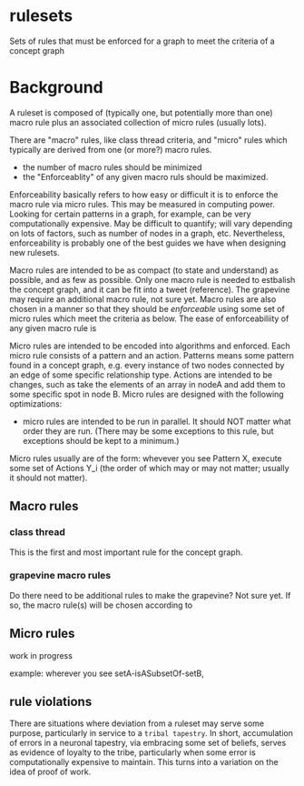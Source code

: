 rulesets
=====

Sets of rules that must be enforced for a graph to meet the criteria of a concept graph

# Background 

A ruleset is composed of (typically one, but potentially more than one) macro rule plus an associated collection of micro rules (usually lots). 

There are "macro" rules, like class thread criteria, and "micro" rules which typically are derived from one (or more?) macro rules.
- the number of macro rules should be minimized
- the "Enforceablity" of any given macro ruls should be maximized.

Enforceability basically refers to how easy or difficult it is to enforce the macro rule via micro rules. This may be measured in computing power. Looking for certain patterns in a graph, for example, can be very computationally expensive. May be difficult to quantify; will vary depending on lots of factors, such as number of nodes in a graph, etc. Nevertheless, enforceability is probably one of the best guides we have when designing new rulesets.

Macro rules are intended to be as compact (to state and understand) as possible, and as few as possible. Only one macro rule is needed to estbalish the concept graph, and it can be fit into a tweet (reference). The grapevine may require an additional macro rule, not sure yet. Macro rules are also chosen in a manner so that they should be <i>enforceable</i> using some set of micro rules which meet the criteria as below. The ease of enforceabiliity of any given macro rule is 

Micro rules are intended to be encoded into algorithms and enforced. Each micro rule consists of a pattern and an action. Patterns means some pattern found in a concept graph, e.g. every instance of two nodes connected by an edge of some specific relationship type. Actions are intended to be changes, such as take the elements of an array in nodeA and add them to some specific spot in node B. Micro rules are designed with the following optimizations:
- micro rules are intended to be run in parallel. It should NOT matter what order they are run. (There may be some exceptions to this rule, but exceptions should be kept to a minimum.)

Micro rules usually are of the form: whevever you see Pattern X, execute some set of Actions Y_i (the order of which may or may not matter; usually it should not matter).

## Macro rules

### class thread 

This is the first and most important rule for the concept graph.

### grapevine macro rules

Do there need to be additional rules to make the grapevine? Not sure yet. If so, the macro rule(s) will be chosen according to 

## Micro rules 

work in progress 

example: wherever you see setA-isASubsetOf-setB, 

## rule violations 

There are situations where deviation from a ruleset may serve some purpose, particularly in service to a `tribal tapestry`. In short, accumulation of errors in a neuronal tapestry, via embracing some set of beliefs, serves as evidence of loyalty to the tribe, particularly when some error is computationally expensive to maintain. This turns into a variation on the idea of proof of work. 
